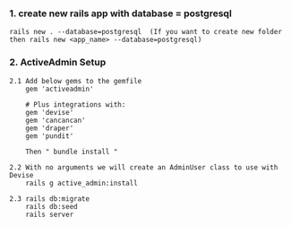 ### 1. create new rails app with database = postgresql
    rails new . --database=postgresql  (If you want to create new folder then rails new <app_name> --database=postgresql)

### 2. ActiveAdmin Setup
    2.1 Add below gems to the gemfile
        gem 'activeadmin'

        # Plus integrations with:
        gem 'devise'
        gem 'cancancan'
        gem 'draper'
        gem 'pundit'

        Then " bundle install "

    2.2 With no arguments we will create an AdminUser class to use with Devise
        rails g active_admin:install

    2.3 rails db:migrate
        rails db:seed
        rails server
